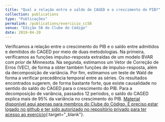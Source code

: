 ```yaml
---
title: "Qual a relação entre o saldo do CAGED e o crescimento do PIB?"
collection: publications
type: "Publicações"
permalink: /publications/exercicio_cc58
venue: "Edição 58 do Clube do Código"
date: 2019-04-20
---
```


Verificamos a relação entre o crescimento do PIB e o saldo entre admitidos e demitidos do CAGED por meio de duas metodologias. Na primeira, verificamos as funções impulso-resposta extraídas de um modelo BVAR com *prior* de Minnesota. Na segunda, estimamos um Vetor de Correção de Erros (VEC), de forma a obter também funções de impulso-resposta, além da decomposição de variância. Por fim, estimamos um teste de Wald de forma a verificar precedência temporal entre as séries. Os resultados encontrados sugerem, de forma bastante forte, que existe causalidade no sentido do saldo do CAGED para o crescimento do PIB. Para a decomposição de variância, passados 12 períodos, o saldo do CAGED explica mais de 95% da variância no crescimento do PIB. [Material disponível aqui apenas para membros do Clube do Código. É preciso estar logado no github e ter sido autorizado no repositório privado para ter acesso ao exercício](https://github.com/analisemacro/clubedocodigo/tree/master/exercicios/clube58){:target="_blank"}.
